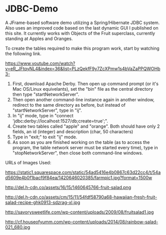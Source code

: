 # JDBC-Demo
A JFrame-based software demo utilizing a Spring/Hibernate JDBC system. Also uses an improved code based on the last dynamic GUI I published on this site. It currently works with Objects of the Fruit superclass, currently standing at Apples and Oranges.

To create the tables required to make this program work, start by watching the following link.

https://www.youtube.com/watch?v=eR_JFtqyNL4&index=36&list=PLzQekfF9y7ZcXPmw1s4bVaZaPPQWOHb3-

1) First, download Apache Derby. Then open up command prompt (or it's Mac OS/Linux equivelants), set the "bin" file as the central directory then type "startNetworkServer". 
2) Then open another command-line instance again in another window, redirect to the same directory as before, but instead of "startNetworkServer", type in "ij".
3) In "ij" mode, type in "connect 'jdbc:derby://localhost:1527/db;create=true';".
4) Create two tables called "apple" and "orange". Both should have only 2 fields, an id (integer) and description (char, 50 characters)
5) Type in "exit;" to exit "ij" mode.
6) As soon as you are finished working on the table (as to access the program, the table network server must be started every time), type in "stopNetworkServer", then close both command-line windows.

URLs of Images Used:

https://static1.squarespace.com/static/54ad5416e4b0867c63d22cc4/t/54ad5609e4b0f1bacf9f84ea/1420646020385/farmpic1.jpg?format=1500w

http://del.h-cdn.co/assets/16/15/1460645766-fruit-salad.png

http://del.h-cdn.co/assets/cm/15/11/54fdf58790a68-hawaiian-fresh-fruit-salad-recipe-ghk0913-sdzrag-xl.jpg

http://savorysweetlife.com/wp-content/uploads/2009/08/fruitsalad1.jpg

http://cf.houseofyumm.com/wp-content/uploads/2014/08/rainbow-salad-021_680.jpg
 
